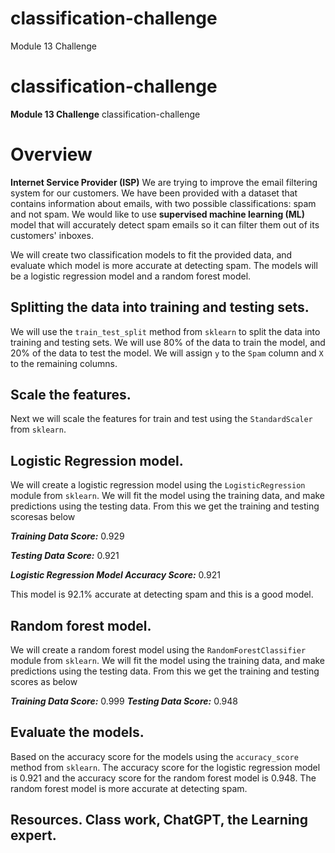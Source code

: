 # classification-challenge

Module 13 Challenge

# classification-challenge

**Module 13 Challenge** classification-challenge

# Overview

**Internet Service Provider (ISP)**
We are trying to improve the email filtering system for our customers. We have been provided with a dataset that contains information about emails, with two possible classifications: spam and not spam. We would like to use **supervised machine learning (ML)** model that will accurately detect spam emails so it can filter them out of its customers' inboxes.

We will create two classification models to fit the provided data, and evaluate which model is more accurate at detecting spam. The models will be a logistic regression model and a random forest model.

## Splitting the data into training and testing sets.

We will use the `train_test_split` method from `sklearn` to split the data into training and testing sets. We will use 80% of the data to train the model, and 20% of the data to test the model. We will assign `y` to the `Spam` column and `X` to the remaining columns.

## Scale the features.

Next we will scale the features for train and test using the `StandardScaler` from `sklearn`.

## Logistic Regression model.

We will create a logistic regression model using the `LogisticRegression` module from `sklearn`. We will fit the model using the training data, and make predictions using the testing data. From this we get the training and testing scoresas below

**_Training Data Score:_** 0.929

**_Testing Data Score:_** 0.921

**_Logistic Regression Model Accuracy Score:_** 0.921

This model is 92.1% accurate at detecting spam and this is a good model.

## Random forest model.

We will create a random forest model using the `RandomForestClassifier` module from `sklearn`. We will fit the model using the training data, and make predictions using the testing data. From this we get the training and testing scores as below

**_Training Data Score:_** 0.999
**_Testing Data Score:_** 0.948

## Evaluate the models.

Based on the accuracy score for the models using the `accuracy_score` method from `sklearn`. The accuracy score for the logistic regression model is 0.921 and the accuracy score for the random forest model is 0.948. The random forest model is more accurate at detecting spam.

## Resources. Class work, ChatGPT, the Learning expert.
